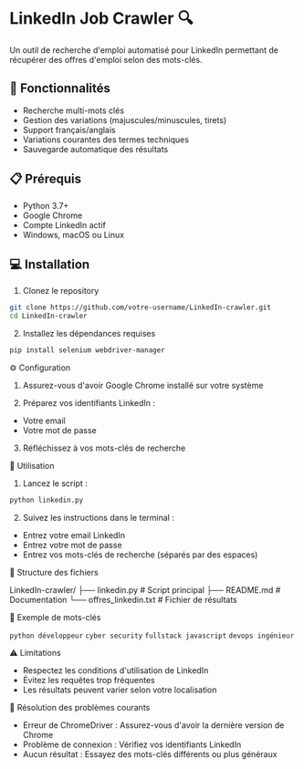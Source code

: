 # LinkedIn Job Crawler 🔍

Un outil de recherche d'emploi automatisé pour LinkedIn permettant de récupérer des offres d'emploi selon des mots-clés.

## 🚀 Fonctionnalités

- Recherche multi-mots clés
- Gestion des variations (majuscules/minuscules, tirets)
- Support français/anglais
- Variations courantes des termes techniques
- Sauvegarde automatique des résultats

## 📋 Prérequis

- Python 3.7+
- Google Chrome
- Compte LinkedIn actif
- Windows, macOS ou Linux

## 💻 Installation

1. Clonez le repository
```bash
git clone https://github.com/votre-username/LinkedIn-crawler.git
cd LinkedIn-crawler
```
2. Installez les dépendances requises
```bash
pip install selenium webdriver-manager
```
⚙️ Configuration

1. Assurez-vous d'avoir Google Chrome installé sur votre système

2. Préparez vos identifiants LinkedIn :
- Votre email
- Votre mot de passe

3. Réfléchissez à vos mots-clés de recherche

🔧 Utilisation

1. Lancez le script :
```bash
python linkedin.py
```
2. Suivez les instructions dans le terminal :
- Entrez votre email LinkedIn
- Entrez votre mot de passe
- Entrez vos mots-clés de recherche (séparés par des espaces)

📁 Structure des fichiers

LinkedIn-crawler/
├── linkedin.py           # Script principal
├── README.md            # Documentation
└── offres_linkedin.txt  # Fichier de résultats

📝 Exemple de mots-clés

`python développeur`
`cyber security`
`fullstack javascript`
`devops ingénieur`

⚠️ Limitations

- Respectez les conditions d'utilisation de LinkedIn
- Évitez les requêtes trop fréquentes
- Les résultats peuvent varier selon votre localisation

🐛 Résolution des problèmes courants

- Erreur de ChromeDriver : Assurez-vous d'avoir la dernière version de Chrome
- Problème de connexion : Vérifiez vos identifiants LinkedIn
- Aucun résultat : Essayez des mots-clés différents ou plus généraux